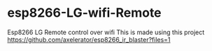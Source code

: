 # esp8266-LG-wifi-Remote
Esp8266 LG Remote control over wifi
This is made using this project https://github.com/axelerator/esp8266_ir_blaster?files=1
